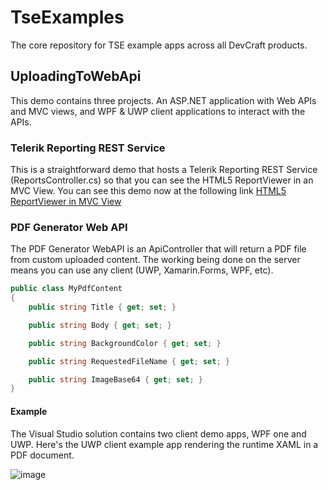 # TseExamples
The core repository for TSE example apps across all DevCraft products.

## UploadingToWebApi

This demo contains three projects. An ASP.NET application with Web APIs and MVC views, and WPF & UWP client applications to interact with the APIs.

### Telerik Reporting REST Service

This is a straightforward demo that hosts a Telerik Reporting REST Service (ReportsController.cs) so that you can see the HTML5 ReportViewer in an MVC View. You can see this demo now at the following link  <a href="http://webapifortelerikdemos.azurewebsites.net/Home/ReportViewerView1" target="_blank">HTML5 ReportViewer in MVC View</a>

### PDF Generator Web API

The PDF Generator WebAPI is an ApiController that will return a PDF file from custom uploaded content. The working being done on the server means you can use any client (UWP, Xamarin.Forms, WPF, etc).

```csharp
public class MyPdfContent
{
    public string Title { get; set; }

    public string Body { get; set; }

    public string BackgroundColor { get; set; }

    public string RequestedFileName { get; set; }

    public string ImageBase64 { get; set; }
}
```


#### Example

The Visual Studio solution contains two client demo apps, WPF one and UWP. Here's the UWP client example app rendering the runtime XAML in a PDF document.


![image](https://user-images.githubusercontent.com/3520532/47941263-d3e83680-dec3-11e8-8020-148c385cb11e.png)